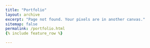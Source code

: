 ```yaml
---
title: "Portfolio"
layout: archive
excerpt: "Page not found. Your pixels are in another canvas."
sitemap: false
permalink: /portfolio.html
{% include feature_row %}

---
```


